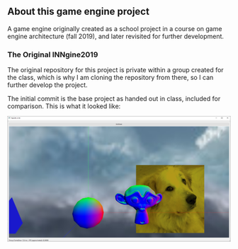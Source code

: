## About this game engine project
A game engine originally created as a school project in a course on game engine architecture (fall 2019), and later revisited for further development.

### The Original INNgine2019
The original repository for this project is private within a group created for the class, which is why I am cloning the repository from there, so I can further develop the project. 

The initial commit is the base project as handed out in class, included for comparison. This is what it looked like:

![Base Project Screenshot](/Images/baseProject.png)
